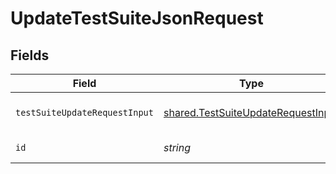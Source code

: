 # UpdateTestSuiteJsonRequest


## Fields

| Field                                                                                    | Type                                                                                     | Required                                                                                 | Description                                                                              |
| ---------------------------------------------------------------------------------------- | ---------------------------------------------------------------------------------------- | ---------------------------------------------------------------------------------------- | ---------------------------------------------------------------------------------------- |
| `testSuiteUpdateRequestInput`                                                            | [shared.TestSuiteUpdateRequestInput](../../models/shared/testsuiteupdaterequestinput.md) | :heavy_check_mark:                                                                       | test suite details body                                                                  |
| `id`                                                                                     | *string*                                                                                 | :heavy_check_mark:                                                                       | unique id of the object                                                                  |